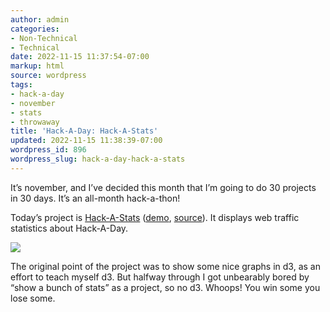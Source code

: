 ```yaml
---
author: admin
categories:
- Non-Technical
- Technical
date: 2022-11-15 11:37:54-07:00
markup: html
source: wordpress
tags:
- hack-a-day
- november
- stats
- throwaway
title: 'Hack-A-Day: Hack-A-Stats'
updated: 2022-11-15 11:38:39-07:00
wordpress_id: 896
wordpress_slug: hack-a-day-hack-a-stats
---
```

It’s november, and I’ve decided this month that I’m going to do 30 projects in 30 days. It’s an all-month hack-a-thon!

Today’s project is [Hack-A-Stats][1] ([demo][2], [source][3]). It displays web traffic statistics about Hack-A-Day.

[![](https://blog.za3k.com/wp-content/uploads/2022/11/screenshot-12.png)][4]

The original point of the project was to show some nice graphs in d3, as an effort to teach myself d3. But halfway through I got unbearably bored by “show a bunch of stats” as a project, so no d3. Whoops! You win some you lose some.

[1]: https://tilde.za3k.com/hackaday/stats/
[2]: https://tilde.za3k.com/hackaday/stats/
[3]: https://github.com/za3k/day14_stats
[4]: https://tilde.za3k.com/hackaday/stats/
